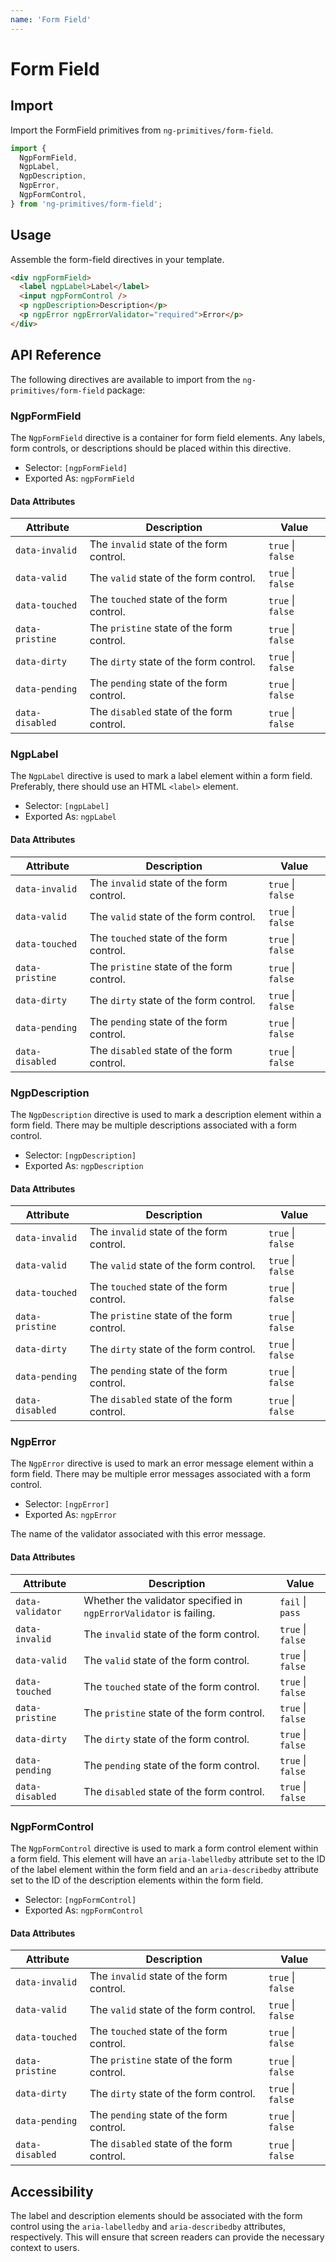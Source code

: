 ```yaml
---
name: 'Form Field'
---
```


# Form Field

<docs-example name="form-field"></docs-example>

## Import

Import the FormField primitives from `ng-primitives/form-field`.

```ts
import {
  NgpFormField,
  NgpLabel,
  NgpDescription,
  NgpError,
  NgpFormControl,
} from 'ng-primitives/form-field';
```

## Usage

Assemble the form-field directives in your template.

```html
<div ngpFormField>
  <label ngpLabel>Label</label>
  <input ngpFormControl />
  <p ngpDescription>Description</p>
  <p ngpError ngpErrorValidator="required">Error</p>
</div>
```

## API Reference

The following directives are available to import from the `ng-primitives/form-field` package:

### NgpFormField

The `NgpFormField` directive is a container for form field elements. Any labels, form controls, or descriptions should be placed within this directive.

- Selector: `[ngpFormField]`
- Exported As: `ngpFormField`

#### Data Attributes

| Attribute       | Description                               | Value             |
| --------------- | ----------------------------------------- | ----------------- |
| `data-invalid`  | The `invalid` state of the form control.  | `true` \| `false` |
| `data-valid`    | The `valid` state of the form control.    | `true` \| `false` |
| `data-touched`  | The `touched` state of the form control.  | `true` \| `false` |
| `data-pristine` | The `pristine` state of the form control. | `true` \| `false` |
| `data-dirty`    | The `dirty` state of the form control.    | `true` \| `false` |
| `data-pending`  | The `pending` state of the form control.  | `true` \| `false` |
| `data-disabled` | The `disabled` state of the form control. | `true` \| `false` |

### NgpLabel

The `NgpLabel` directive is used to mark a label element within a form field. Preferably, there should use an HTML `<label>` element.

- Selector: `[ngpLabel]`
- Exported As: `ngpLabel`

#### Data Attributes

| Attribute       | Description                               | Value             |
| --------------- | ----------------------------------------- | ----------------- |
| `data-invalid`  | The `invalid` state of the form control.  | `true` \| `false` |
| `data-valid`    | The `valid` state of the form control.    | `true` \| `false` |
| `data-touched`  | The `touched` state of the form control.  | `true` \| `false` |
| `data-pristine` | The `pristine` state of the form control. | `true` \| `false` |
| `data-dirty`    | The `dirty` state of the form control.    | `true` \| `false` |
| `data-pending`  | The `pending` state of the form control.  | `true` \| `false` |
| `data-disabled` | The `disabled` state of the form control. | `true` \| `false` |

### NgpDescription

The `NgpDescription` directive is used to mark a description element within a form field. There may be multiple descriptions associated with a form control.

- Selector: `[ngpDescription]`
- Exported As: `ngpDescription`

#### Data Attributes

| Attribute       | Description                               | Value             |
| --------------- | ----------------------------------------- | ----------------- |
| `data-invalid`  | The `invalid` state of the form control.  | `true` \| `false` |
| `data-valid`    | The `valid` state of the form control.    | `true` \| `false` |
| `data-touched`  | The `touched` state of the form control.  | `true` \| `false` |
| `data-pristine` | The `pristine` state of the form control. | `true` \| `false` |
| `data-dirty`    | The `dirty` state of the form control.    | `true` \| `false` |
| `data-pending`  | The `pending` state of the form control.  | `true` \| `false` |
| `data-disabled` | The `disabled` state of the form control. | `true` \| `false` |

### NgpError

The `NgpError` directive is used to mark an error message element within a form field. There may be multiple error messages associated with a form control.

- Selector: `[ngpError]`
- Exported As: `ngpError`

<response-field name="ngpErrorValidator" type="string">
  The name of the validator associated with this error message.
</response-field>

#### Data Attributes

| Attribute        | Description                                                        | Value             |
| ---------------- | ------------------------------------------------------------------ | ----------------- |
| `data-validator` | Whether the validator specified in `ngpErrorValidator` is failing. | `fail` \| `pass`  |
| `data-invalid`   | The `invalid` state of the form control.                           | `true` \| `false` |
| `data-valid`     | The `valid` state of the form control.                             | `true` \| `false` |
| `data-touched`   | The `touched` state of the form control.                           | `true` \| `false` |
| `data-pristine`  | The `pristine` state of the form control.                          | `true` \| `false` |
| `data-dirty`     | The `dirty` state of the form control.                             | `true` \| `false` |
| `data-pending`   | The `pending` state of the form control.                           | `true` \| `false` |
| `data-disabled`  | The `disabled` state of the form control.                          | `true` \| `false` |

### NgpFormControl

The `NgpFormControl` directive is used to mark a form control element within a form field. This element will have an `aria-labelledby` attribute set to the ID of the label element within the form field and an `aria-describedby` attribute set to the ID of the description elements within the form field.

- Selector: `[ngpFormControl]`
- Exported As: `ngpFormControl`

#### Data Attributes

| Attribute       | Description                               | Value             |
| --------------- | ----------------------------------------- | ----------------- |
| `data-invalid`  | The `invalid` state of the form control.  | `true` \| `false` |
| `data-valid`    | The `valid` state of the form control.    | `true` \| `false` |
| `data-touched`  | The `touched` state of the form control.  | `true` \| `false` |
| `data-pristine` | The `pristine` state of the form control. | `true` \| `false` |
| `data-dirty`    | The `dirty` state of the form control.    | `true` \| `false` |
| `data-pending`  | The `pending` state of the form control.  | `true` \| `false` |
| `data-disabled` | The `disabled` state of the form control. | `true` \| `false` |

## Accessibility

The label and description elements should be associated with the form control using the `aria-labelledby` and `aria-describedby` attributes, respectively. This will ensure that screen readers can provide the necessary context to users.
